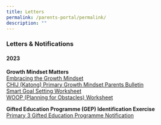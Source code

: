 ```yaml
---
title: Letters
permalink: /parents-portal/permalink/
description: ""
---
```

### Letters & Notifications

#### 2023
**Growth Mindset Matters**
<br>
[Embracing the Growth Mindset]()<br>
[CHIJ (Katong) Primary Growth Mindset Parents Bulletin]()<br>
[Smart Goal Setting Worksheet]()<br>
[WOOP (Planning for Obstacles) Worksheet]()<br>

**Gifted Education Programme (GEP) Identification Exercise**
<br>
[Primary 3 Gifted Education Programme Notification](/files/P3%20GEP%20NOTIFICATION%202023.pdf)